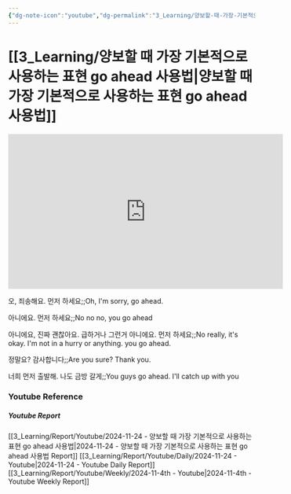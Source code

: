 ```yaml
---
{"dg-note-icon":"youtube","dg-permalink":"3_Learning/양보할-때-가장-기본적으로-사용하는-표현-go-ahead-사용법","created-date":"2024-11-24 11:21:17 am","date":"2024-11-24","type":"youtube","tags":["youtube","english","flashcards"],"aliases":null,"youtuber":"빨모쌤","channelName":"라이브 아카데미","link":"https://www.youtube.com/watch?v=kpumR5udzrQ","img":"https://img.youtube.com/vi/kpumR5udzrQ/0.jpg","dg-publish":true,"permalink":"/3_Learning/양보할-때-가장-기본적으로-사용하는-표현-go-ahead-사용법/","dgPassFrontmatter":true,"noteIcon":"youtube"}
---
```


# [[3_Learning/양보할 때 가장 기본적으로 사용하는 표현 go ahead 사용법\|양보할 때 가장 기본적으로 사용하는 표현 go ahead 사용법]]


<div class="container-root"><span></span></div><div><div class="container-root"><iframe width="560" height="315" src="https://www.youtube.com/embed/kpumR5udzrQ" title="YouTube video player" frameborder="0" allow="accelerometer; autoplay; clipboard-write; encrypted-media; gyroscope; picture-in-picture; web-share" allowfullscreen=""></iframe></div></div>

오, 죄송해요. 먼저 하세요;;Oh, I'm sorry, go ahead.
<!--SR:!2024-11-28,4,270-->
아니에요. 먼저 하세요;;No no no, you go ahead
<!--SR:!2024-11-28,4,270-->
아니에요, 진짜 괜찮아요. 급하거나 그런거 아니에요. 먼저 하세요;;No really, it's okay. I'm not in a hurry or anything. you go ahead.
<!--SR:!2024-11-28,4,270-->

정말요? 감사합니다;;Are you sure? Thank you.
<!--SR:!2024-11-28,4,270-->
너희 먼저 출발해. 나도 금방 갈게;;You guys go ahead. I'll catch up with you
<!--SR:!2024-11-28,4,270-->












### Youtube Reference
##### Youtube Report
[[3_Learning/Report/Youtube/2024-11-24 - 양보할 때 가장 기본적으로 사용하는 표현 go ahead 사용법\|2024-11-24 - 양보할 때 가장 기본적으로 사용하는 표현 go ahead 사용법 Report]]
[[3_Learning/Report/Youtube/Daily/2024-11-24 - Youtube\|2024-11-24 - Youtube Daily Report]]
[[3_Learning/Report/Youtube/Weekly/2024-11-4th - Youtube\|2024-11-4th - Youtube Weekly Report]]

